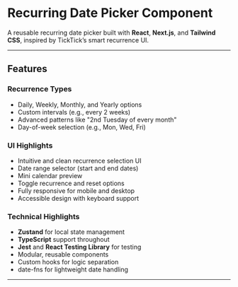 # Recurring Date Picker Component

A reusable recurring date picker built with **React**, **Next.js**, and **Tailwind CSS**, inspired by TickTick’s smart recurrence UI.

---

## Features

### Recurrence Types
- Daily, Weekly, Monthly, and Yearly options
- Custom intervals (e.g., every 2 weeks)
- Advanced patterns like "2nd Tuesday of every month"
- Day-of-week selection (e.g., Mon, Wed, Fri)

### UI Highlights
- Intuitive and clean recurrence selection UI
- Date range selector (start and end dates)
- Mini calendar preview
- Toggle recurrence and reset options
- Fully responsive for mobile and desktop
- Accessible design with keyboard support

### Technical Highlights
- **Zustand** for local state management
- **TypeScript** support throughout
- **Jest** and **React Testing Library** for testing
- Modular, reusable components
- Custom hooks for logic separation
- date-fns for lightweight date handling

---

